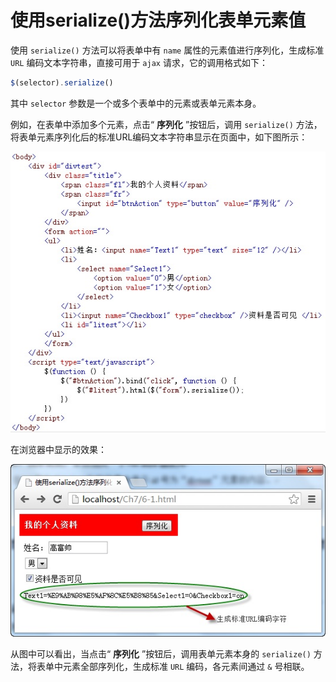 # 使用serialize()方法序列化表单元素值

使用 `serialize()` 方法可以将表单中有 `name` 属性的元素值进行序列化，生成标准 `URL` 编码文本字符串，直接可用于 `ajax` 请求，它的调用格式如下：

```js
$(selector).serialize()
```

其中 `selector` 参数是一个或多个表单中的元素或表单元素本身。

例如，在表单中添加多个元素，点击“ **序列化** ”按钮后，调用 `serialize()` 方法，将表单元素序列化后的标准URL编码文本字符串显示在页面中，如下图所示：

<img src="./imgs/1-6_1.jpg" alt="" />

在浏览器中显示的效果：

<img src="./imgs/1-6_2.jpg" alt="" />

从图中可以看出，当点击“ **序列化** ”按钮后，调用表单元素本身的 `serialize()` 方法，将表单中元素全部序列化，生成标准 `URL` 编码，各元素间通过 `&` 号相联。
